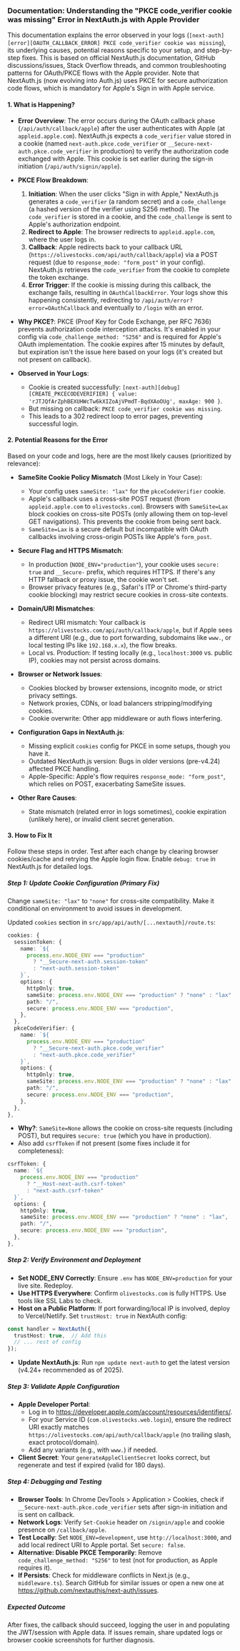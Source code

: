 ### Documentation: Understanding the "PKCE code_verifier cookie was missing" Error in NextAuth.js with Apple Provider

This documentation explains the error observed in your logs (`[next-auth][error][OAUTH_CALLBACK_ERROR] PKCE code_verifier cookie was missing`), its underlying causes, potential reasons specific to your setup, and step-by-step fixes. This is based on official NextAuth.js documentation, GitHub discussions/issues, Stack Overflow threads, and common troubleshooting patterns for OAuth/PKCE flows with the Apple provider. Note that NextAuth.js (now evolving into Auth.js) uses PKCE for secure authorization code flows, which is mandatory for Apple's Sign in with Apple service.

#### 1. What is Happening?
- **Error Overview**: The error occurs during the OAuth callback phase (`/api/auth/callback/apple`) after the user authenticates with Apple (at `appleid.apple.com`). NextAuth.js expects a `code_verifier` value stored in a cookie (named `next-auth.pkce.code_verifier` or `__Secure-next-auth.pkce.code_verifier` in production) to verify the authorization code exchanged with Apple. This cookie is set earlier during the sign-in initiation (`/api/auth/signin/apple`).
  
- **PKCE Flow Breakdown**:
  1. **Initiation**: When the user clicks "Sign in with Apple," NextAuth.js generates a `code_verifier` (a random secret) and a `code_challenge` (a hashed version of the verifier using S256 method). The `code_verifier` is stored in a cookie, and the `code_challenge` is sent to Apple's authorization endpoint.
  2. **Redirect to Apple**: The browser redirects to `appleid.apple.com`, where the user logs in.
  3. **Callback**: Apple redirects back to your callback URL (`https://olivestocks.com/api/auth/callback/apple`) via a POST request (due to `response_mode: "form_post"` in your config). NextAuth.js retrieves the `code_verifier` from the cookie to complete the token exchange.
  4. **Error Trigger**: If the cookie is missing during this callback, the exchange fails, resulting in `OAuthCallbackError`. Your logs show this happening consistently, redirecting to `/api/auth/error?error=OAuthCallback` and eventually to `/login` with an error.

- **Why PKCE?**: PKCE (Proof Key for Code Exchange, per RFC 7636) prevents authorization code interception attacks. It's enabled in your config via `code_challenge_method: "S256"` and is required for Apple's OAuth implementation. The cookie expires after 15 minutes by default, but expiration isn't the issue here based on your logs (it's created but not present on callback).

- **Observed in Your Logs**:
  - Cookie is created successfully: `[next-auth][debug][CREATE_PKCECODEVERIFIER] { value: 'rJTJQfArZphBEXUHWcTw6kXIZoAjVPmdT-BqdXAoOUg', maxAge: 900 }`.
  - But missing on callback: `PKCE code_verifier cookie was missing`.
  - This leads to a 302 redirect loop to error pages, preventing successful login.

#### 2. Potential Reasons for the Error
Based on your code and logs, here are the most likely causes (prioritized by relevance):

- **SameSite Cookie Policy Mismatch** (Most Likely in Your Case):
  - Your config uses `sameSite: "lax"` for the `pkceCodeVerifier` cookie.
  - Apple's callback uses a cross-site POST request (from `appleid.apple.com` to `olivestocks.com`). Browsers with `SameSite=Lax` block cookies on cross-site POSTs (only allowing them on top-level GET navigations). This prevents the cookie from being sent back.
  - `SameSite=Lax` is a secure default but incompatible with OAuth callbacks involving cross-origin POSTs like Apple's `form_post`.

- **Secure Flag and HTTPS Mismatch**:
  - In production (`NODE_ENV="production"`), your cookie uses `secure: true` and `__Secure-` prefix, which requires HTTPS. If there's any HTTP fallback or proxy issue, the cookie won't set.
  - Browser privacy features (e.g., Safari's ITP or Chrome's third-party cookie blocking) may restrict secure cookies in cross-site contexts.

- **Domain/URI Mismatches**:
  - Redirect URI mismatch: Your callback is `https://olivestocks.com/api/auth/callback/apple`, but if Apple sees a different URI (e.g., due to port forwarding, subdomains like `www.`, or local testing IPs like `192.168.x.x`), the flow breaks.
  - Local vs. Production: If testing locally (e.g., `localhost:3000` vs. public IP), cookies may not persist across domains.

- **Browser or Network Issues**:
  - Cookies blocked by browser extensions, incognito mode, or strict privacy settings.
  - Network proxies, CDNs, or load balancers stripping/modifying cookies.
  - Cookie overwrite: Other app middleware or auth flows interfering.

- **Configuration Gaps in NextAuth.js**:
  - Missing explicit `cookies` config for PKCE in some setups, though you have it.
  - Outdated NextAuth.js version: Bugs in older versions (pre-v4.24) affected PKCE handling.
  - Apple-Specific: Apple's flow requires `response_mode: "form_post"`, which relies on POST, exacerbating SameSite issues.

- **Other Rare Causes**:
  - State mismatch (related error in logs sometimes), cookie expiration (unlikely here), or invalid client secret generation.

#### 3. How to Fix It
Follow these steps in order. Test after each change by clearing browser cookies/cache and retrying the Apple login flow. Enable `debug: true` in NextAuth.js for detailed logs.

##### Step 1: Update Cookie Configuration (Primary Fix)
Change `sameSite: "lax"` to `"none"` for cross-site compatibility. Make it conditional on environment to avoid issues in development.

Updated `cookies` section in `src/app/api/auth/[...nextauth]/route.ts`:

```typescript
cookies: {
  sessionToken: {
    name: `${
      process.env.NODE_ENV === "production"
        ? "__Secure-next-auth.session-token"
        : "next-auth.session-token"
    }`,
    options: {
      httpOnly: true,
      sameSite: process.env.NODE_ENV === "production" ? "none" : "lax",  // Change to "none" in production
      path: "/",
      secure: process.env.NODE_ENV === "production",
    },
  },
  pkceCodeVerifier: {
    name: `${
      process.env.NODE_ENV === "production"
        ? "__Secure-next-auth.pkce.code_verifier"
        : "next-auth.pkce.code_verifier"
    }`,
    options: {
      httpOnly: true,
      sameSite: process.env.NODE_ENV === "production" ? "none" : "lax",  // Key change here
      path: "/",
      secure: process.env.NODE_ENV === "production",
    },
  },
},
```

- **Why?**: `SameSite=None` allows the cookie on cross-site requests (including POST), but requires `secure: true` (which you have in production).
- Also add `csrfToken` if not present (some fixes include it for completeness):

```typescript
csrfToken: {
  name: `${
    process.env.NODE_ENV === "production"
      ? "__Host-next-auth.csrf-token"
      : "next-auth.csrf-token"
  }`,
  options: {
    httpOnly: true,
    sameSite: process.env.NODE_ENV === "production" ? "none" : "lax",
    path: "/",
    secure: process.env.NODE_ENV === "production",
  },
},
```



##### Step 2: Verify Environment and Deployment
- **Set NODE_ENV Correctly**: Ensure `.env` has `NODE_ENV=production` for your live site. Redeploy.
- **Use HTTPS Everywhere**: Confirm `olivestocks.com` is fully HTTPS. Use tools like SSL Labs to check.
- **Host on a Public Platform**: If port forwarding/local IP is involved, deploy to Vercel/Netlify. Set `trustHost: true` in NextAuth config:

```typescript
const handler = NextAuth({
  trustHost: true,  // Add this
  // ... rest of config
});
```

- **Update NextAuth.js**: Run `npm update next-auth` to get the latest version (v4.24+ recommended as of 2025).

##### Step 3: Validate Apple Configuration
- **Apple Developer Portal**:
  - Log in to https://developer.apple.com/account/resources/identifiers/.
  - For your Service ID (`com.olivestocks.web.login`), ensure the redirect URI exactly matches `https://olivestocks.com/api/auth/callback/apple` (no trailing slash, exact protocol/domain).
  - Add any variants (e.g., with `www.`) if needed.
- **Client Secret**: Your `generateAppleClientSecret` looks correct, but regenerate and test if expired (valid for 180 days).

##### Step 4: Debugging and Testing
- **Browser Tools**: In Chrome DevTools > Application > Cookies, check if `__Secure-next-auth.pkce.code_verifier` sets after sign-in initiation and is sent on callback.
- **Network Logs**: Verify `Set-Cookie` header on `/signin/apple` and cookie presence on `/callback/apple`.
- **Test Locally**: Set `NODE_ENV=development`, use `http://localhost:3000`, and add local redirect URI to Apple portal. Set `secure: false`.
- **Alternative: Disable PKCE Temporarily**: Remove `code_challenge_method: "S256"` to test (not for production, as Apple requires it).
- **If Persists**: Check for middleware conflicts in Next.js (e.g., `middleware.ts`). Search GitHub for similar issues or open a new one at https://github.com/nextauthjs/next-auth/issues.

##### Expected Outcome
After fixes, the callback should succeed, logging the user in and populating the JWT/session with Apple data. If issues remain, share updated logs or browser cookie screenshots for further diagnosis.
